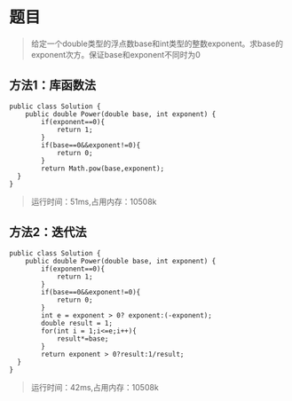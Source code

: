 # 题目
>给定一个double类型的浮点数base和int类型的整数exponent。求base的exponent次方。保证base和exponent不同时为0

## 方法1：库函数法
```
public class Solution {
    public double Power(double base, int exponent) {
        if(exponent==0){
            return 1;
        }
        if(base==0&&exponent!=0){
            return 0;
        }
        return Math.pow(base,exponent);
  }
}
```
>运行时间：51ms,占用内存：10508k

## 方法2：迭代法
```
public class Solution {
    public double Power(double base, int exponent) {
        if(exponent==0){
            return 1;
        }
        if(base==0&&exponent!=0){
            return 0;
        }
        int e = exponent > 0? exponent:(-exponent);
        double result = 1;
        for(int i = 1;i<=e;i++){
            result*=base;
        }
        return exponent > 0?result:1/result; 
  }
}
```
>运行时间：42ms,占用内存：10508k

